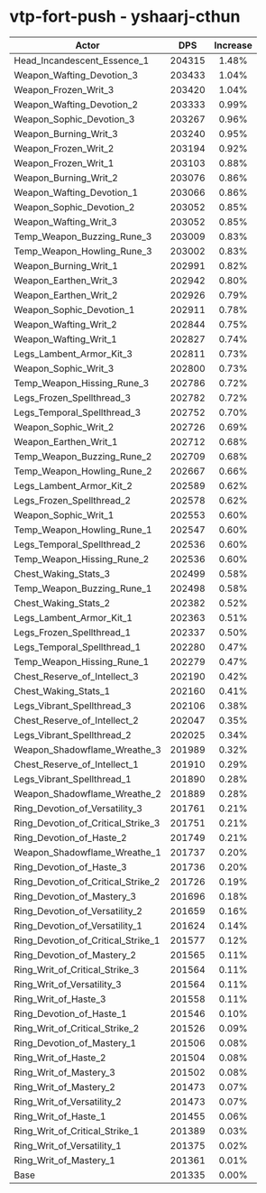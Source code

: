 # vtp-fort-push - yshaarj-cthun
| Actor | DPS | Increase |
|---|:---:|:---:|
|Head_Incandescent_Essence_1|204315|1.48%|
|Weapon_Wafting_Devotion_3|203433|1.04%|
|Weapon_Frozen_Writ_3|203420|1.04%|
|Weapon_Wafting_Devotion_2|203333|0.99%|
|Weapon_Sophic_Devotion_3|203267|0.96%|
|Weapon_Burning_Writ_3|203240|0.95%|
|Weapon_Frozen_Writ_2|203194|0.92%|
|Weapon_Frozen_Writ_1|203103|0.88%|
|Weapon_Burning_Writ_2|203076|0.86%|
|Weapon_Wafting_Devotion_1|203066|0.86%|
|Weapon_Sophic_Devotion_2|203052|0.85%|
|Weapon_Wafting_Writ_3|203052|0.85%|
|Temp_Weapon_Buzzing_Rune_3|203009|0.83%|
|Temp_Weapon_Howling_Rune_3|203002|0.83%|
|Weapon_Burning_Writ_1|202991|0.82%|
|Weapon_Earthen_Writ_3|202942|0.80%|
|Weapon_Earthen_Writ_2|202926|0.79%|
|Weapon_Sophic_Devotion_1|202911|0.78%|
|Weapon_Wafting_Writ_2|202844|0.75%|
|Weapon_Wafting_Writ_1|202827|0.74%|
|Legs_Lambent_Armor_Kit_3|202811|0.73%|
|Weapon_Sophic_Writ_3|202800|0.73%|
|Temp_Weapon_Hissing_Rune_3|202786|0.72%|
|Legs_Frozen_Spellthread_3|202782|0.72%|
|Legs_Temporal_Spellthread_3|202752|0.70%|
|Weapon_Sophic_Writ_2|202726|0.69%|
|Weapon_Earthen_Writ_1|202712|0.68%|
|Temp_Weapon_Buzzing_Rune_2|202709|0.68%|
|Temp_Weapon_Howling_Rune_2|202667|0.66%|
|Legs_Lambent_Armor_Kit_2|202589|0.62%|
|Legs_Frozen_Spellthread_2|202578|0.62%|
|Weapon_Sophic_Writ_1|202553|0.60%|
|Temp_Weapon_Howling_Rune_1|202547|0.60%|
|Legs_Temporal_Spellthread_2|202536|0.60%|
|Temp_Weapon_Hissing_Rune_2|202536|0.60%|
|Chest_Waking_Stats_3|202499|0.58%|
|Temp_Weapon_Buzzing_Rune_1|202498|0.58%|
|Chest_Waking_Stats_2|202382|0.52%|
|Legs_Lambent_Armor_Kit_1|202363|0.51%|
|Legs_Frozen_Spellthread_1|202337|0.50%|
|Legs_Temporal_Spellthread_1|202280|0.47%|
|Temp_Weapon_Hissing_Rune_1|202279|0.47%|
|Chest_Reserve_of_Intellect_3|202190|0.42%|
|Chest_Waking_Stats_1|202160|0.41%|
|Legs_Vibrant_Spellthread_3|202106|0.38%|
|Chest_Reserve_of_Intellect_2|202047|0.35%|
|Legs_Vibrant_Spellthread_2|202025|0.34%|
|Weapon_Shadowflame_Wreathe_3|201989|0.32%|
|Chest_Reserve_of_Intellect_1|201910|0.29%|
|Legs_Vibrant_Spellthread_1|201890|0.28%|
|Weapon_Shadowflame_Wreathe_2|201889|0.28%|
|Ring_Devotion_of_Versatility_3|201761|0.21%|
|Ring_Devotion_of_Critical_Strike_3|201751|0.21%|
|Ring_Devotion_of_Haste_2|201749|0.21%|
|Weapon_Shadowflame_Wreathe_1|201737|0.20%|
|Ring_Devotion_of_Haste_3|201736|0.20%|
|Ring_Devotion_of_Critical_Strike_2|201726|0.19%|
|Ring_Devotion_of_Mastery_3|201696|0.18%|
|Ring_Devotion_of_Versatility_2|201659|0.16%|
|Ring_Devotion_of_Versatility_1|201624|0.14%|
|Ring_Devotion_of_Critical_Strike_1|201577|0.12%|
|Ring_Devotion_of_Mastery_2|201565|0.11%|
|Ring_Writ_of_Critical_Strike_3|201564|0.11%|
|Ring_Writ_of_Versatility_3|201564|0.11%|
|Ring_Writ_of_Haste_3|201558|0.11%|
|Ring_Devotion_of_Haste_1|201546|0.10%|
|Ring_Writ_of_Critical_Strike_2|201526|0.09%|
|Ring_Devotion_of_Mastery_1|201506|0.08%|
|Ring_Writ_of_Haste_2|201504|0.08%|
|Ring_Writ_of_Mastery_3|201502|0.08%|
|Ring_Writ_of_Mastery_2|201473|0.07%|
|Ring_Writ_of_Versatility_2|201473|0.07%|
|Ring_Writ_of_Haste_1|201455|0.06%|
|Ring_Writ_of_Critical_Strike_1|201389|0.03%|
|Ring_Writ_of_Versatility_1|201375|0.02%|
|Ring_Writ_of_Mastery_1|201361|0.01%|
|Base|201335|0.00%|
